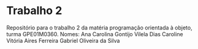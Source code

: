 # Trabalho 2 
Repositório para o trabalho 2 da matéria programação orientada à objeto, turma GPE01M0360.
Nomes:
Ana Carolina Gontijo Vilela Dias
Caroline Vitória Aires Ferreira
Gabriel Oliveira da Silva
